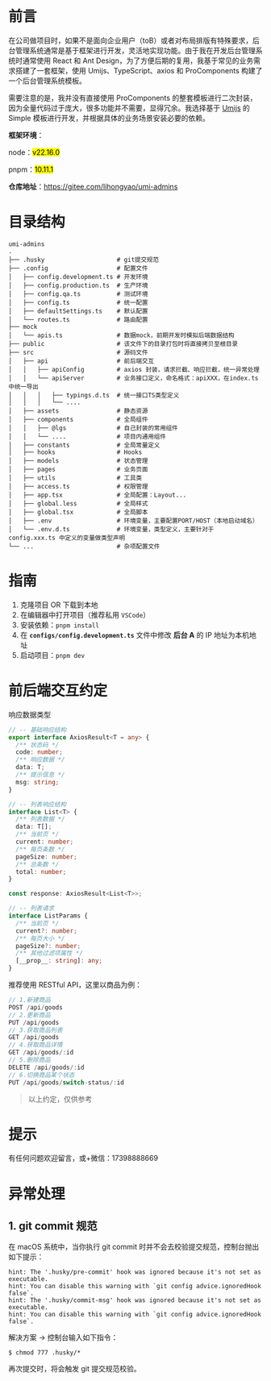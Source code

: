 # 前言

在公司做项目时，如果不是面向企业用户（toB）或者对布局排版有特殊要求，后台管理系统通常是基于框架进行开发，灵活地实现功能。由于我在开发后台管理系统时通常使用 React 和 Ant Design，为了方便后期的复用，我基于常见的业务需求搭建了一套框架，使用 Umijs、TypeScript、axios 和 ProComponents 构建了一个后台管理系统模板。

需要注意的是，我并没有直接使用 ProComponents 的整套模板进行二次封装，因为全量代码过于庞大，很多功能并不需要，显得冗余。我选择基于 [Umijs](https://umijs.org/) 的 Simple 模板进行开发，并根据具体的业务场景安装必要的依赖。

**框架环境**：

node：<mark>v22.16.0</mark>

pnpm：<mark>10.11.1</mark>

**仓库地址**：https://gitee.com/lihongyao/umi-admins

# 目录结构

```
umi-admins
.
├── .husky                    # git提交规范
├── .config                   # 配置文件
│   ├── config.development.ts # 开发环境
│   ├── config.production.ts  # 生产环境
│   ├── config.qa.ts          # 测试环境
│   ├── config.ts             # 统一配置
│   ├── defaultSettings.ts    # 默认配置
│	└── routes.ts             # 路由配置
├── mock
│	└── apis.ts               # 数据mock，前期开发时模拟后端数据结构
├── public                    # 该文件下的目录打包时将直接拷贝至根目录
├── src                       # 源码文件
│   ├── api                   # 前后端交互
│   │   ├── apiConfig         # axios 封装，请求拦截、响应拦截，统一异常处理
│   │   └── apiServer         # 业务接口定义，命名格式：apiXXX，在index.ts中统一导出
│   │   │   ├── typings.d.ts  # 统一接口TS类型定义
│   │   │   └── ....
│   ├── assets                # 静态资源
│   ├── components            # 全局组件
│   │   ├── @lgs              # 自己封装的常用组件
│   │   └── ....              # 项目内通用组件
│   ├── constants             # 全局常量定义
│   ├── hooks                 # Hooks
│   ├── models                # 状态管理
│   ├── pages                 # 业务页面
│   ├── utils                 # 工具类
│   ├── access.ts             # 权限管理
│   ├── app.tsx               # 全局配置：Layout...
│   ├── global.less           # 全局样式
│   ├── global.tsx            # 全局脚本
│   ├── .env                  # 环境变量，主要配置PORT/HOST（本地启动域名）
│   └── .env.d.ts             # 环境变量，类型定义，主要针对于 config.xxx.ts 中定义的变量做类型声明
└── ...                       # 杂项配置文件
```

# 指南

1. 克隆项目 OR 下载到本地
2. 在编辑器中打开项目（推荐私用 `VSCode`）
3. 安装依赖：`pnpm install`
4. 在 **`configs/config.development.ts`** 文件中修改 **后台 A** 的 IP 地址为本机地址
5. 启动项目：`pnpm dev`

# 前后端交互约定

响应数据类型

```ts
// -- 基础响应结构
export interface AxiosResult<T = any> {
  /** 状态码 */
  code: number;
  /** 响应数据 */
  data: T;
  /** 提示信息 */
  msg: string;
}

// -- 列表响应结构
interface List<T> {
  /** 列表数据 */
  data: T[];
  /** 当前页 */
  current: number;
  /** 每页条数 */
  pageSize: number;
  /** 总条数 */
  total: number;
}

const response: AxiosResult<List<T>>;

// -- 列表请求
interface ListParams {
  /** 当前页 */
  current?: number;
  /** 每页大小 */
  pageSize?: number;
  /** 其他过滤项属性 */
  [__prop__: string]: any;
}
```

推荐使用 RESTful API，这里以商品为例：

```ts
// 1.新建商品
POST /api/goods
// 2.更新商品
PUT /api/goods
// 3.获取商品列表
GET /api/goods
// 4.获取商品详情
GET /api/goods/:id
// 5.删除商品
DELETE /api/goods/:id
// 6.切换商品某个状态
PUT /api/goods/switch-status/:id
```

> 以上约定，仅供参考

# 提示

有任何问题欢迎留言，或+微信：17398888669

# 异常处理

## 1. git commit 规范

在 macOS 系统中，当你执行 git commit 时并不会去校验提交规范，控制台抛出如下提示：

```shell
hint: The '.husky/pre-commit' hook was ignored because it's not set as executable.
hint: You can disable this warning with `git config advice.ignoredHook false`.
hint: The '.husky/commit-msg' hook was ignored because it's not set as executable.
hint: You can disable this warning with `git config advice.ignoredHook false`.
```

解决方案 → 控制台输入如下指令：

```shell
$ chmod 777 .husky/*
```

再次提交时，将会触发 git 提交规范校验。
